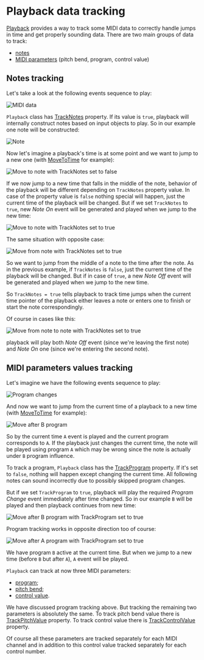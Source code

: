 ﻿---
uid: a_playback_datatrack
---

# Playback data tracking

[Playback](xref:Melanchall.DryWetMidi.Multimedia.Playback) provides a way to track some MIDI data to correctly handle jumps in time and get properly sounding data. There are two main groups of data to track:

* [notes](#notes-tracking)
* [MIDI parameters](#midi-parameters-values-tracking) (pitch bend, program, control value)

## Notes tracking

Let's take a look at the following events sequence to play:

![MIDI data](images/NotesTrack-Initial.png)

`Playback` class has [TrackNotes](xref:Melanchall.DryWetMidi.Multimedia.Playback.TrackNotes) property. If its value is `true`, playback will internally construct notes based on input objects to play. So in our example one note will be constructed:

![Note](images/NotesTrack-Note.png)

Now let's imagine a playback's time is at some point and we want to jump to a new one (with [MoveToTime](xref:Melanchall.DryWetMidi.Multimedia.Playback.MoveToTime(Melanchall.DryWetMidi.Interaction.ITimeSpan)) for example):

![Move to note with TrackNotes set to false](images/NotesTrack-ToNote-False.png)

If we now jump to a new time that falls in the middle of the note, behavior of the playback will be different depending on `TrackNotes` property value. In case of the property value is `false` nothing special will happen, just the current time of the playback will be changed. But if we set `TrackNotes` to `true`, new _Note On_ event will be generated and played when we jump to the new time:

![Move to note with TrackNotes set to true](images/NotesTrack-ToNote-True.png)

The same situation with opposite case:

![Move from note with TrackNotes set to true](images/NotesTrack-FromNote-True.png)

So we want to jump from the middle of a note to the time after the note. As in the previous example, if `TrackNotes` is `false`, just the current time of the playback will be changed. But if in case of `true`, a new _Note Off_ event will be generated and played when we jump to the new time.

So `TrackNotes = true` tells playback to track time jumps when the current time pointer of the playback either leaves a note or enters one to finish or start the note correspondingly.

Of course in cases like this:

![Move from note to note with TrackNotes set to true](images/NotesTrack-FromNoteToNote.png)

playback will play both _Note Off_ event (since we're leaving the first note) and _Note On_ one (since we're entering the second note).

## MIDI parameters values tracking

Let's imagine we have the following events sequence to play:

![Program changes](images/ProgTrack-Initial.png)

And now we want to jump from the current time of a playback to a new time (with [MoveToTime](xref:Melanchall.DryWetMidi.Multimedia.Playback.MoveToTime(Melanchall.DryWetMidi.Interaction.ITimeSpan)) for example):

![Move after B program](images/ProgTrack-AfterB.png)

So by the current time `A` event is played and the current program corresponds to `A`. If the playback just changes the current time, the note will be played using program `A` which may be wrong since the note is actually under `B` program influence.

To track a program, `Playback` class has the [TrackProgram](xref:Melanchall.DryWetMidi.Multimedia.Playback.TrackProgram) property. If it's set to `false`, nothing will happen except changing the current time. All following notes can sound incorrectly due to possibly skipped program changes.

But if we set `TrackProgram` to `true`, playback will play the required _Program Change_ event immediately after time changed. So in our example `B` will be played and then playback continues from new time:

![Move after B program with TrackProgram set to true](images/ProgTrack-AfterB-2.png)

Program tracking works in opposite direction too of course:

![Move after A program with TrackProgram set to true](images/ProgTrack-AfterA.png)

We have program `B` active at the current time. But when we jump to a new time (before `B` but after `A`), `A` event will be played.

`Playback` can track at now three MIDI parameters:

* [program](xref:Melanchall.DryWetMidi.Core.ProgramChangeEvent);
* [pitch bend](xref:Melanchall.DryWetMidi.Core.PitchBendEvent);
* [control value](xref:Melanchall.DryWetMidi.Core.ControlChangeEvent).

We have discussed program tracking above. But tracking the remaining two parameters is absolutely the same. To track pitch bend value there is [TrackPitchValue](xref:Melanchall.DryWetMidi.Multimedia.Playback.TrackPitchValue) property. To track control value there is [TrackControlValue](xref:Melanchall.DryWetMidi.Multimedia.Playback.TrackControlValue) property.

Of course all these parameters are tracked separately for each MIDI channel and in addition to this control value tracked separately for each control number.